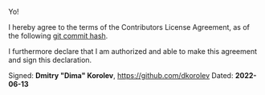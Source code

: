 Yo!

I hereby agree to the terms of the Contributors License Agreement, as of the following [git commit hash](https://github.com/C5T/jsopa/blob/92200ff9aee88bbad549752a52c1a3636d554095/contributors/CLA.md).

I furthermore declare that I am authorized and able to make this agreement and sign this declaration.

Signed: **Dmitry "Dima" Korolev**, https://github.com/dkorolev
Dated: **2022-06-13**
